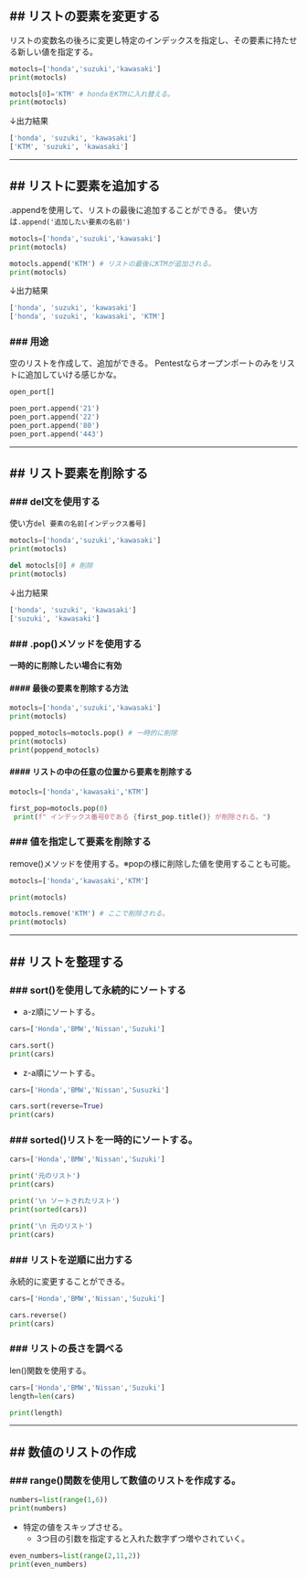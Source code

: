 ## ## リストの要素を変更する
リストの変数名の後ろに変更し特定のインデックスを指定し、その要素に持たせる新しい値を指定する。
```Python
motocls=['honda','suzuki','kawasaki']
print(motocls)

motocls[0]='KTM' # hondaをKTMに入れ替える。
print(motocls)
```
↓出力結果
```sh
['honda', 'suzuki', 'kawasaki']
['KTM', 'suzuki', 'kawasaki']
```

---
## ## リストに要素を追加する
.appendを使用して、リストの最後に追加することができる。
使い方は`.append('追加したい要素の名前')`
```Python
motocls=['honda','suzuki','kawasaki']
print(motocls)

motocls.append('KTM') # リストの最後にKTMが追加される。
print(motocls)
```
↓出力結果
```sh
['honda', 'suzuki', 'kawasaki']
['honda', 'suzuki', 'kawasaki', 'KTM']
```

### ### 用途
空のリストを作成して、追加ができる。
Pentestならオープンポートのみをリストに追加していける感じかな。
```Python
open_port[]

poen_port.append('21')
poen_port.append('22')
poen_port.append('80')
poen_port.append('443')
```

---
## ## リスト要素を削除する
### ### del文を使用する
使い方`del 要素の名前[インデックス番号]`
```Python
motocls=['honda','suzuki','kawasaki']
print(motocls)

del motocls[0] # 削除
print(motocls)
```
↓出力結果
```sh
['honda', 'suzuki', 'kawasaki']
['suzuki', 'kawasaki']
```

### ### .pop()メソッドを使用する
**一時的に削除したい場合に有効**

#### #### 最後の要素を削除する方法
```Python
motocls=['honda','suzuki','kawasaki']
print(motocls)

popped_motocls=motocls.pop() # 一時的に削除
print(motocls)
print(poppend_motocls)
```

#### #### リストの中の任意の位置から要素を削除する
```Python
motocls=['honda','kawasaki','KTM']

first_pop=motocls.pop(0)
 print(f" インデックス番号0である {first_pop.title()} が削除される。")
```

### ### 値を指定して要素を削除する
remove()メソッドを使用する。※popの様に削除した値を使用することも可能。
```Python
motocls=['honda','kawasaki','KTM']

print(motocls)

motocls.remove('KTM') # ここで削除される。
print(motocls)
```

---
## ## リストを整理する
### ### sort()を使用して永続的にソートする
- a-z順にソートする。
```python
cars=['Honda','BMW','Nissan','Suzuki']

cars.sort()
print(cars)
```

- z-a順にソートする。
```Python
cars=['Honda','BMW','Nissan','Susuzki']

cars.sort(reverse=True)
print(cars)
```

### ### sorted()リストを一時的にソートする。
```Python
cars=['Honda','BMW','Nissan','Suzuki']

print('元のリスト')
print(cars)

print('\n ソートされたリスト')
print(sorted(cars))

print('\n 元のリスト')
print(cars)
```

### ### リストを逆順に出力する
永続的に変更することができる。
```Python
cars=['Honda','BMW','Nissan','Suzuki']

cars.reverse()
print(cars)
```

### ### リストの長さを調べる
len()関数を使用する。
```Python
cars=['Honda','BMW','Nissan','Suzuki']
length=len(cars)

print(length)
```

---
## ## 数値のリストの作成
### ### range()関数を使用して数値のリストを作成する。
```Python
numbers=list(range(1,6))
print(numbers)
```

- 特定の値をスキップさせる。
	- 3つ目の引数を指定すると入れた数字ずつ増やされていく。
```Python
even_numbers=list(range(2,11,2))
print(even_numbers)
```